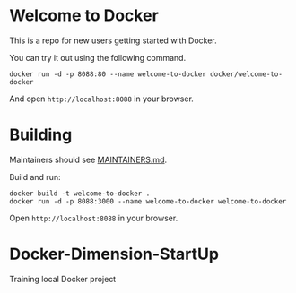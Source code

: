 # Welcome to Docker

This is a repo for new users getting started with Docker.

You can try it out using the following command.

```
docker run -d -p 8088:80 --name welcome-to-docker docker/welcome-to-docker
```

And open `http://localhost:8088` in your browser.

# Building

Maintainers should see [MAINTAINERS.md](MAINTAINERS.md).

Build and run:

```
docker build -t welcome-to-docker .
docker run -d -p 8088:3000 --name welcome-to-docker welcome-to-docker
```

Open `http://localhost:8088` in your browser.

# Docker-Dimension-StartUp

Training local Docker project
